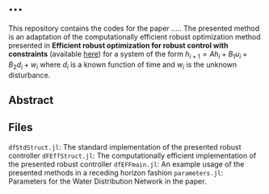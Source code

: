 # ...

This repository contains the codes for the paper ..... The presented method is an adaptation of the computationally efficient robust optimization method presented in __Efficient robust optimization for robust control
with constraints__ (available [here](https://link.springer.com/article/10.1007/s10107-007-0096-6)) for a system of the form $` h_{i+1}= Ah_i + B_{1}u_i + B_{2} d_{i} + w_i`$ where $`d_{i}`$ is a known function of time and $`w_i`$ is the unknown disturbance.
## Abstract

## Files
`dfStdStruct.jl`: The standard implementation of the presented robust controller 
`dFEffStruct.jl`: The computationally efficient implementation of the presented robust controller
`dfEFFmain.jl`: An example usage of the presented methods in a receding horizon fashion
`parameters.jl`: Parameters for the Water Distribution Network in the paper.



